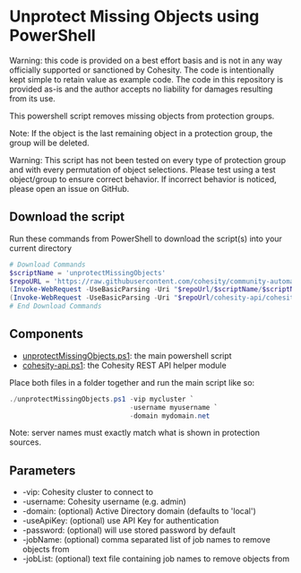 # Unprotect Missing Objects using PowerShell

Warning: this code is provided on a best effort basis and is not in any way officially supported or sanctioned by Cohesity. The code is intentionally kept simple to retain value as example code. The code in this repository is provided as-is and the author accepts no liability for damages resulting from its use.

This powershell script removes missing objects from protection groups.

Note: If the object is the last remaining object in a protection group, the group will be deleted.

Warning: This script has not been tested on every type of protection group and with every permutation of object selections. Please test using a test object/group to ensure correct behavior. If incorrect behavior is noticed, please open an issue on GitHub.

## Download the script

Run these commands from PowerShell to download the script(s) into your current directory

```powershell
# Download Commands
$scriptName = 'unprotectMissingObjects'
$repoURL = 'https://raw.githubusercontent.com/cohesity/community-automation-samples/main/powershell'
(Invoke-WebRequest -UseBasicParsing -Uri "$repoUrl/$scriptName/$scriptName.ps1").content | Out-File "$scriptName.ps1"; (Get-Content "$scriptName.ps1") | Set-Content "$scriptName.ps1"
(Invoke-WebRequest -UseBasicParsing -Uri "$repoUrl/cohesity-api/cohesity-api.ps1").content | Out-File cohesity-api.ps1; (Get-Content cohesity-api.ps1) | Set-Content cohesity-api.ps1
# End Download Commands
```

## Components

* [unprotectMissingObjects.ps1](https://raw.githubusercontent.com/cohesity/community-automation-samples/main/powershell/unprotectMissingObjects/unprotectMissingObjects.ps1): the main powershell script
* [cohesity-api.ps1](https://raw.githubusercontent.com/cohesity/community-automation-samples/main/powershell/cohesity-api/cohesity-api.ps1): the Cohesity REST API helper module

Place both files in a folder together and run the main script like so:

```powershell
./unprotectMissingObjects.ps1 -vip mycluster `
                              -username myusername `
                              -domain mydomain.net
```

Note: server names must exactly match what is shown in protection sources.

## Parameters

* -vip: Cohesity cluster to connect to
* -username: Cohesity username (e.g. admin)
* -domain: (optional) Active Directory domain (defaults to 'local')
* -useApiKey: (optional) use API Key for authentication
* -password: (optional) will use stored password by default
* -jobName: (optional) comma separated list of job names to remove objects from
* -jobList: (optional) text file containing job names to remove objects from
